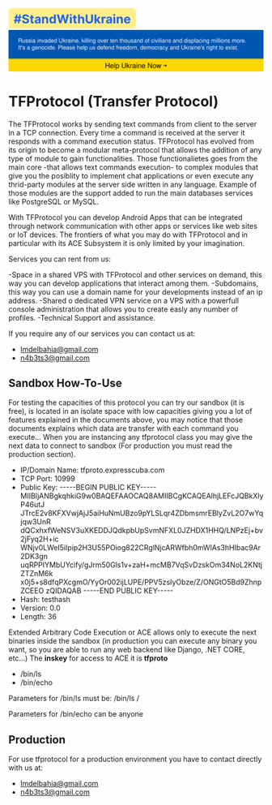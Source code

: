 [![StandWithUkraine](https://raw.githubusercontent.com/vshymanskyy/StandWithUkraine/main/badges/StandWithUkraine.svg)](https://github.com/vshymanskyy/StandWithUkraine/blob/main/docs/README.md)
[![Stand With Ukraine](https://raw.githubusercontent.com/vshymanskyy/StandWithUkraine/main/banner2-direct.svg)](https://vshymanskyy.github.io/StandWithUkraine/)

# TFProtocol (Transfer Protocol)

The TFProtocol works by sending text commands from client to the
server in a TCP connection. Every time a command is received at the
server it responds with a command execution status. TFProtocol has
evolved from its origin to become a modular meta-protocol that allows
the addition of any type of module to gain functionalities. Those
functionalietes goes from the main core -that allows text commands
execution- to complex modules that give you the posiblity to implement
chat applications or even execute any thrid-party modules at the
server side written in any language. Example of those modules are the
support added to run the main databases services like PostgreSQL or
MySQL.

With TFProtocol you can develop Android Apps that can be integrated
through network communication with other apps or services like web
sites or IoT devices. The frontiers of what you may do with TFProtocol
and in particular with its ACE Subsystem it is only limited by your
imagination.

Services you can rent from us:

-Space in a shared VPS with TFProtocol and other services on demand,
this way you can develop applications that interact among them.
-Subdomains, this way you can use a domain name for your developments
instead of an ip address.
-Shared o dedicated VPN service on a VPS with a powerfull console
administration that allows you to create easly any number of profiles.
-Technical Support and assistance.

If you require any of our services you can contact us at: 
* lmdelbahia@gmail.com
* n4b3ts3@gmail.com
## Sandbox How-To-Use
For testing the capacities of this protocol you can try our sandbox (it is free), is located in an isolate space with low capacities giving you a lot of features explained in the documents above, you may notice that those documents explains which data are transfer with each command you execute... When you are instancing any tfprotocol class you may give the next data to connect to sandbox (For production you must read the production section).</br>
* IP/Domain Name: tfproto.expresscuba.com
* TCP Port: 10999
* Public Key: 
-----BEGIN PUBLIC KEY-----
MIIBIjANBgkqhkiG9w0BAQEFAAOCAQ8AMIIBCgKCAQEAlhjLEFcJQBkXlyP46utJ
JTrcE2v8KFXVwjAjJ5aiHuNmUBzo9pYLSLqr4ZDbmsmrEBlyZvL2O7wYqjqw3UnR
dQCxhxfWeNSV3uXKEDDJQdkpbUpSvmNFXL0JZHDX1HHQ/LNPzEj+bv2jFyq2H+ic
WNjv0LWeI5iIpip2H3U55POiog822CRglNjcARWfbh0mWlAs3hHIbac9Ar2DK3gn
uqRPPIYMbUYcify/gJrm50Gls1v+zaH+mcMB7VqSvDzskOm34NoL2KNtjZTZnM6k
x0j5+s8dfqPXcgmO/YyOr002ijLUPE/PPV5zsIyObze/Z/ONGtO5Bd9ZhnpZCEEO
zQIDAQAB
-----END PUBLIC KEY-----
* Hash: testhash
* Version: 0.0
* Length: 36

Extended Arbitrary Code Execution or ACE allows only to execute the next binaries inside the sandbox (in production you can execute any binary you want, so you are able to run any web backend like Django, .NET CORE, etc...) The <b >inskey</b> for access to ACE it is <b>tfproto</b>
<br>
* /bin/ls
* /bin/echo
 
Parameters for /bin/ls must be: /bin/ls /

Parameters for /bin/echo can be anyone

## Production
For use tfprotocol for a production environment you have to contact directly with us at:
* lmdelbahia@gmail.com
* n4b3ts3@gmail.com
